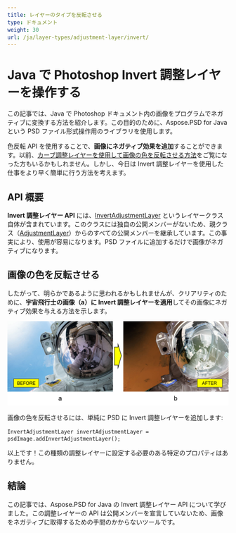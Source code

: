 ```yaml
---
title: レイヤーのタイプを反転させる
type: ドキュメント
weight: 30
url: /ja/layer-types/adjustment-layer/invert/
---
```


# Java で Photoshop Invert 調整レイヤーを操作する

この記事では、Java で Photoshop ドキュメント内の画像をプログラムでネガティブに変換する方法を紹介します。この目的のために、Aspose.PSD for Java という PSD ファイル形式操作用のライブラリを使用します。

色反転 API を使用することで、**画像にネガティブ効果を追加**することができます。以前、[カーブ調整レイヤーを使用して画像の色を反転させる方法](/psd/ja/java/layer-types/adjustment-layer/curves/)をご覧になった方もいるかもしれません。しかし、今日は Invert 調整レイヤーを使用した仕事をより早く簡単に行う方法を考えます。

## API 概要

**Invert 調整レイヤー API** には、[InvertAdjustmentLayer](https://reference.aspose.com/psd/java/com.aspose.psd.fileformats.psd.layers.adjustmentlayers/InvertAdjustmentLayer) というレイヤークラス自体が含まれています。このクラスには独自の公開メンバーがないため、親クラス（[AdjustmentLayer](https://reference.aspose.com/psd/java/com.aspose.psd.fileformats.psd.layers.adjustmentlayers/AdjustmentLayer)）からのすべての公開メンバーを継承しています。この事実により、使用が容易になります。PSD ファイルに追加するだけで画像がネガティブになります。

## 画像の色を反転させる

したがって、明らかであるように思われるかもしれませんが、クリアリティのために、**宇宙飛行士の画像（a）に Invert 調整レイヤーを適用**してその画像にネガティブ効果を与える方法を示します。

![Invert Adjustment Layerの前後の例](invert-adjustment-layer-figure-1.png)

画像の色を反転させるには、単純に PSD に Invert 調整レイヤーを追加します:

    InvertAdjustmentLayer invertAdjustmentLayer = psdImage.addInvertAdjustmentLayer();

以上です！この種類の調整レイヤーに設定する必要のある特定のプロパティはありません。

## 結論

この記事では、Aspose.PSD for Java の Invert 調整レイヤー API について学びました。この調整レイヤーの API は公開メンバーを宣言していないため、画像をネガティブに取得するための手間のかからないツールです。

